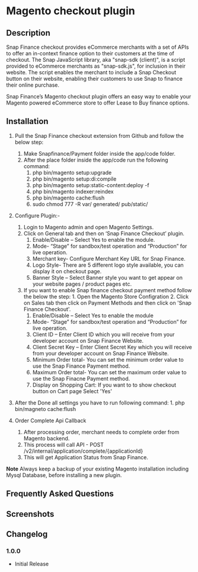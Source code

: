 # Magento checkout plugin
## Description

Snap Finance checkout provides eCommerce merchants with a set of APIs to offer an in-context finance option to their customers at the time of checkout. 
The Snap JavaScript library, aka "snap-sdk (client)", is a script provided to eCommerce merchants as "snap-sdk.js", for inclusion in their website. The script enables the merchant to include a Snap Checkout button on their website, enabling their customers to use Snap to finance their online purchase.

Snap Finance’s Magento checkout plugin offers an easy way to enable your Magento powered eCommerce store to offer Lease to Buy finance options.

## Installation

1. Pull the Snap Finance checkout extension from Github and follow the below step:
    1. Make Snapfinance/Payment folder inside the app/code folder.
    2. After the place folder inside the app/code run the following command:
    	1. php bin/magento setup:upgrade
    	2. php bin/magento setup:di:compile
    	3. php bin/magento setup:static-content:deploy -f
    	4. php bin/magento indexer:reindex
    	5. php bin/magento cache:flush
    	6. sudo chmod 777 -R var/ generated/ pub/static/

2. Configure Plugin:- 
	1. Login to Magento admin and open Magento Settings. 
	2. Click on General tab and then on ‘Snap Finance Checkout’ plugin.
		1. Enable/Disable – Select Yes to enable the module.
		2. Mode-  “Stage” for sandbox/test operation and “Production” for live operation.
		3. Merchant key- Configure Merchant Key URL for Snap Finance.
		4. Logo Style- There are 5 different logo style available, you can display it on checkout page.
		5. Banner Style – Select Banner style you want to get appear on your website pages / product pages etc.
   	3. If you want to enable Snap finance checkout payment method follow the below the step:
	       1. Open the Magento Store Configration
	       2. Click on Sales tab then click on Payment Methods and then click on 'Snap Finance Checkout'.
		  1. Enable/Disable – Select Yes to enable the module
		  2. Mode-  “Stage” for sandbox/test operation and “Production” for live operation.
		  3. Client ID – Enter Client ID which you will receive from your developer account on Snap Finance Website.
	 	  4. Client Secret Key – Enter Client Secret Key which you will receive from your developer account on Snap Finance Website.
	 	  5. Minimum Order total- You can set the minimum order value to use the Snap Finance Payment method.
	 	  6. Maximum Order total- You can set the maximum order value to use the Snap Finacne Payment method.
	 	  7. Display on Shopping Cart: If you want to to show checkout button on Cart page Select 'Yes'


3. After the Done all settings you have to run following command:
    	1. php bin/magneto cache:flush	

4. Order Complete Api Callback 
	1. After processing order, merchant needs to complete order from Magento backend.
	2. This process will call API - POST /v2/internal/application/complete/{applicationId}
	3. This will get Application Status from Snap Finance.
	
**Note** Always keep a backup of your existing Magento installation including Mysql Database, before installing a new plugin.

## Frequently Asked Questions

## Screenshots

## Changelog
### 1.0.0
* Initial Release

